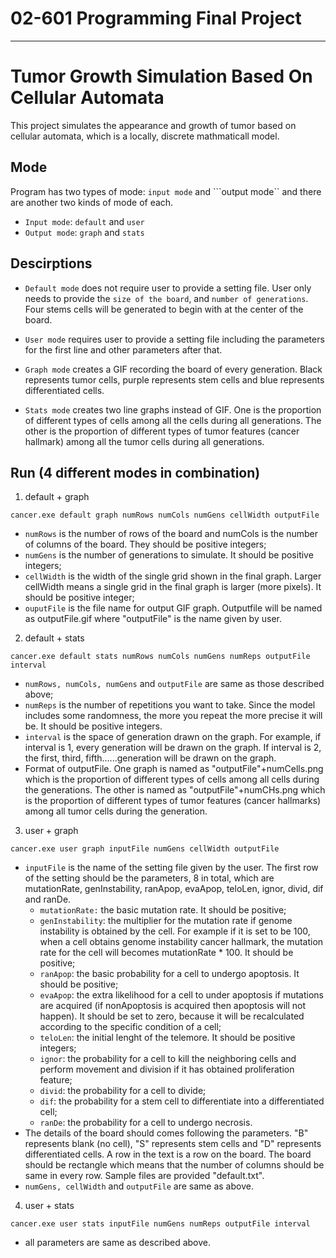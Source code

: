 # 02-601 Programming Final Project
-------

# **Tumor Growth Simulation Based On Cellular Automata**
This project simulates the appearance and growth of tumor based on cellular automata, which is a locally, discrete mathmaticall model.

## Mode
Program has two types of mode: ```input mode``` and ```output mode`` and there are another two kinds of mode of each.

- ```Input mode```: ```default``` and ```user```
- ```Output mode```: ```graph``` and ```stats```

## Descirptions

- ```Default mode``` does not require user to provide a setting file. User only needs to provide the ```size of the board```, and ```number of generations```. Four stems cells will be generated to begin with at the center of the board. 
- ```User mode``` requires user to provide a setting file including the parameters for the first line and other parameters after that.

- ```Graph mode``` creates a GIF recording the board of every generation. Black represents tumor cells, purple represents stem cells and blue represents differentiated cells. 
- ```Stats mode``` creates two line graphs instead of GIF. One is the proportion of different types of cells among all the cells during all generations. The other is the proportion of different types of tumor features (cancer hallmark) among all the tumor cells during all generations.

## Run (4 different modes in combination)
1. default + graph

```
cancer.exe default graph numRows numCols numGens cellWidth outputFile
```
  * ```numRows``` is the number of rows of the board and numCols is the number of columns of the board. They should be positive integers;
  * ```numGens``` is the number of generations to simulate. It should be positive integers;
  * ```cellWidth``` is the width of the single grid shown in the final graph. Larger cellWidth means a single grid in the final graph is larger (more pixels). It should be positive integer;
  * ```ouputFile``` is the file name for output GIF graph. Outputfile will be named as outputFile.gif where "outputFile" is the name given by user.

2. default + stats

```
cancer.exe default stats numRows numCols numGens numReps outputFile interval
```
  * ```numRows, numCols, numGens``` and ```outputFile``` are same as those described above;
  * ```numReps``` is the number of repetitions you want to take. Since the model includes some randomness, the more you repeat the more precise it will be. It should be positive integers.
  * ```interval``` is the space of generation drawn on the graph. For example, if interval is 1, every generation will be drawn on the graph. If interval is 2, the first, third, fifth......generation will be drawn on the graph.
  * Format of outputFile. One graph is named as "outputFile"+numCells.png which is the proportion of different types of cells among all cells during the generations. The other is named as "outputFile"+numCHs.png which is the proportion of different types of tumor features (cancer hallmarks) among all tumor cells during the generation.

3. user + graph

```
cancer.exe user graph inputFile numGens cellWidth outputFile
```
  * ```inputFile``` is the name of the setting file given by the user. The first row of the setting should be the parameters, 8 in total, which are mutationRate, genInstability, ranApop, evaApop, teloLen, ignor, divid, dif and ranDe.
    * ```mutationRate:``` the basic mutation rate. It should be positive;
    * ```genInstability```: the multiplier for the mutation rate if genome instability is obtained by the cell. For example if it is set to be 100, when a cell obtains genome instability cancer hallmark, the mutation rate for the cell will becomes mutationRate * 100. It should be positive;
    * ```ranApop```: the basic probability for a cell to undergo apoptosis. It should be positive;
    * ```evaApop```: the extra likelihood for a cell to under apoptosis if mutations are acquired (if nonApoptosis is acquired then apoptosis will not happen). It should be set to zero, because it will be recalculated according to the specific condition of a cell;
    * ```teloLen```: the initial lenght of the telemore. It should be positive integers;
    * ```ignor```: the probability for a cell to kill the neighboring cells and perform movement and division if it has obtained proliferation feature;
    * ```divid```: the probability for a cell to divide;
    * ```dif```: the probability for a stem cell to differentiate into a differentiated cell;
    * ```ranDe```: the probability for a cell to undergo necrosis.
   * The details of the board should comes following the parameters. "B" represents blank (no cell), "S" represents stem cells and "D" represents differentiated cells. A row in the text is a row on the board. The board should be rectangle which means that the number of columns should be same in every row. Sample files are provided "default.txt".
   * ```numGens, cellWidth``` and ```outputFile``` are same as above.

4. user + stats

```
cancer.exe user stats inputFile numGens numReps outputFile interval
```
  * all parameters are same as described above.
